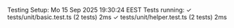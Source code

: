 Testing Setup: Mo 15 Sep 2025 19:30:24 EEST
Tests running:  ✓ tests/unit/basic.test.ts (2 tests) 2ms
 ✓ tests/unit/helper.test.ts (2 tests) 2ms
